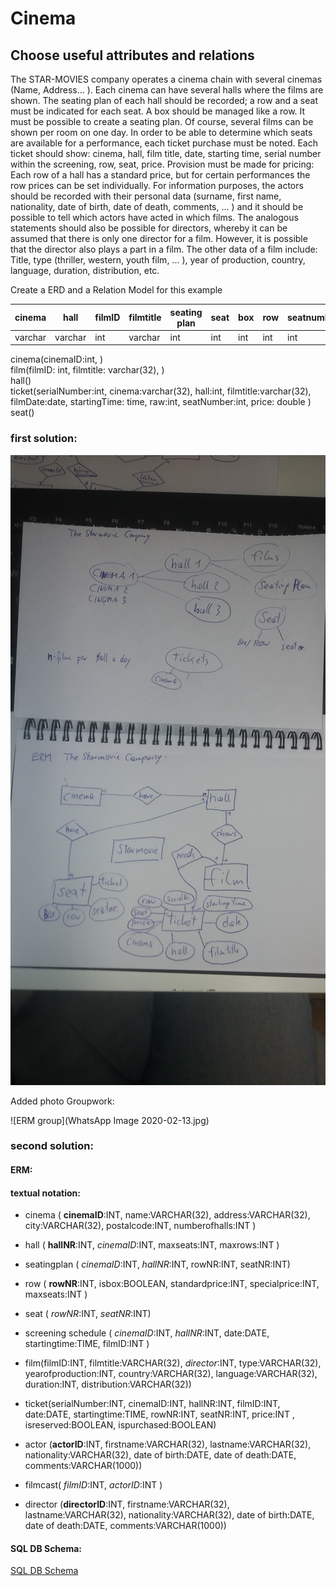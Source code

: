 # Cinema
## Choose useful attributes and relations

The STAR-MOVIES company operates a cinema chain with several cinemas (Name,
Address... ). Each cinema can have several halls where the films are shown. The seating plan of each hall should 
be recorded; a row and a seat must be indicated for each seat. A box should be managed like a row.
It must be possible to create a seating plan. Of course, several films can be shown per room on one day. 
In order to be able to determine which seats are available for a performance, each ticket purchase must be noted. 
Each ticket should show: cinema, hall, film title, date, starting time, 
serial number within the screening, row, seat, price.
Provision must be made for pricing: Each row of a hall has a standard price, but for certain 
performances the row prices can be set individually. For information purposes, the actors should 
be recorded with their personal data (surname, first name, nationality, date of birth, date of death, comments, ... ) 
and it should be possible to tell which actors have acted in which films.
The analogous statements should also be possible for directors, whereby it can be assumed that 
there is only one director for a film. However, it is possible that the director also plays a part in a film.
The other data of a film include: Title, type (thriller, western, youth film, ... ), 
year of production, country, language, duration, distribution, etc.

Create a ERD and a Relation Model for this example

 | cinema | hall | filmID | filmtitle | seating plan | seat | box | row | seatnumber | ticket
 |--------|------|------|--------------|------|-----|-----|------------|--------|---  
 | varchar | varchar | int  | varchar | int | int | int | int | int | int
 
 cinema(cinemaID:int, ) <br>
 film(filmID: int, filmtitle: varchar(32), ) <br>
 hall() <br>
 ticket(serialNumber:int, cinema:varchar(32), hall:int, filmtitle:varchar(32), filmDate:date, startingTime: time, raw:int, seatNumber:int, price: double ) <br>
 seat() <br>
 
 ### first solution:
 
![ERM own](20200213_114037.jpg)
 
 Added photo Groupwork:
 
![ERM group](WhatsApp Image 2020-02-13.jpg)
 
 ### second solution:
 
 #### ERM:
 
 
 #### textual notation:
 
* cinema ( **cinemaID**:INT, name:VARCHAR(32), address:VARCHAR(32), city:VARCHAR(32), postalcode:INT, numberofhalls:INT )

* hall ( **hallNR**:INT, *cinemaID*:INT, maxseats:INT, maxrows:INT  )

* seatingplan ( *cinemaID*:INT, *hallNR*:INT, rowNR:INT, seatNR:INT)

* row ( **rowNR**:INT, isbox:BOOLEAN, standardprice:INT, specialprice:INT, maxseats:INT )

* seat ( *rowNR*:INT, *seatNR*:INT)

* screening schedule ( *cinemaID*:INT, *hallNR*:INT, date:DATE, startingtime:TIME, filmID:INT )

* film(filmID:INT, filmtitle:VARCHAR(32), *director*:INT, type:VARCHAR(32), yearofproduction:INT, country:VARCHAR(32), 
language:VARCHAR(32), duration:INT, distribution:VARCHAR(32)) 

* ticket(serialNumber:INT, cinemaID:INT, hallNR:INT, filmID:INT, date:DATE, startingtime:TIME, 
rowNR:INT, seatNR:INT, price:INT , isreserved:BOOLEAN, ispurchased:BOOLEAN)

* actor (**actorID**:INT, firstname:VARCHAR(32), lastname:VARCHAR(32), nationality:VARCHAR(32), date of birth:DATE, 
date of death:DATE, comments:VARCHAR(1000)) 

* filmcast( *filmID*:INT, *actorID*:INT )

* director (**directorID**:INT, firstname:VARCHAR(32), lastname:VARCHAR(32), nationality:VARCHAR(32), date of birth:DATE, 
           date of death:DATE, comments:VARCHAR(1000)) 
           
       
 #### SQL DB Schema:
 
[SQL DB Schema](cinemaDB_Schema.pdf)